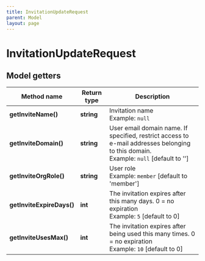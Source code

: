 ```yaml
---
title: InvitationUpdateRequest
parent: Model
layout: page
---
```


# InvitationUpdateRequest

## Model getters

Method name | Return type | Description
------------ | ------------- | -------------
**getInviteName()** | **string** | Invitation name <br>Example: `null` 
**getInviteDomain()** | **string** | User email domain name. If specified, restrict access to e-mail addresses belonging to this domain. <br>Example: `null`  [default to '']
**getInviteOrgRole()** | **string** | User role <br>Example: `member`  [default to 'member']
**getInviteExpireDays()** | **int** | The invitation expires after this many days. 0 = no expiration <br>Example: `5`  [default to 0]
**getInviteUsesMax()** | **int** | The invitation expires after being used this many times. 0 = no expiration <br>Example: `10`  [default to 0]

